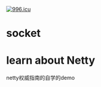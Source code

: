 <a href="https://996.icu"><img src="https://img.shields.io/badge/link-996.icu-red.svg" alt="996.icu" /></a>

# socket
learn about Netty
===
netty权威指南的自学的demo
